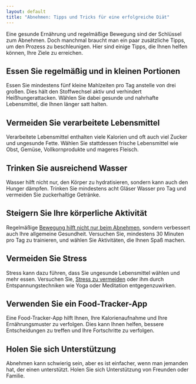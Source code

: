 ```yaml
---
layout: default
title: "Abnehmen: Tipps und Tricks für eine erfolgreiche Diät"
---
```


Eine gesunde Ernährung und regelmäßige Bewegung sind der Schlüssel zum Abnehmen. Doch manchmal braucht man ein paar zusätzliche Tipps, um den Prozess zu beschleunigen. Hier sind einige Tipps, die Ihnen helfen können, Ihre Ziele zu erreichen.

## Essen Sie regelmäßig und in kleinen Portionen

Essen Sie mindestens fünf kleine Mahlzeiten pro Tag anstelle von drei großen. Dies hält den Stoffwechsel aktiv und verhindert Heißhungerattacken. Wählen Sie dabei gesunde und nahrhafte Lebensmittel, die Ihnen länger satt halten.

## Vermeiden Sie verarbeitete Lebensmittel

Verarbeitete Lebensmittel enthalten viele Kalorien und oft auch viel Zucker und ungesunde Fette. Wählen Sie stattdessen frische Lebensmittel wie Obst, Gemüse, Vollkornprodukte und mageres Fleisch.

## Trinken Sie ausreichend Wasser

Wasser hilft nicht nur, den Körper zu hydratisieren, sondern kann auch den Hunger dämpfen. Trinken Sie mindestens acht Gläser Wasser pro Tag und vermeiden Sie zuckerhaltige Getränke.

## Steigern Sie Ihre körperliche Aktivität

Regelmäßige [Bewegung hilft nicht nur beim Abnehmen](https://abnehmtipps.at/tipp/mehr-bewegung-weniger-uebergewicht), sondern verbessert auch Ihre allgemeine Gesundheit. Versuchen Sie, mindestens 30 Minuten pro Tag zu trainieren, und wählen Sie Aktivitäten, die Ihnen Spaß machen.

## Vermeiden Sie Stress

Stress kann dazu führen, dass Sie ungesunde Lebensmittel wählen und mehr essen. Versuchen Sie, [Stress zu vermeiden](https://abnehmtipps.at/tipp/entspannung-mit-kerzen-stressabbau-und-kuenstlerische-gestaltung) oder ihm durch Entspannungstechniken wie Yoga oder Meditation entgegenzuwirken.

## Verwenden Sie ein Food-Tracker-App

Eine Food-Tracker-App hilft Ihnen, Ihre Kalorienaufnahme und Ihre Ernährungsmuster zu verfolgen. Dies kann Ihnen helfen, bessere Entscheidungen zu treffen und Ihre Fortschritte zu verfolgen.

## Holen Sie sich Unterstützung

Abnehmen kann schwierig sein, aber es ist einfacher, wenn man jemanden hat, der einen unterstützt. Holen Sie sich Unterstützung von Freunden oder Familie.
